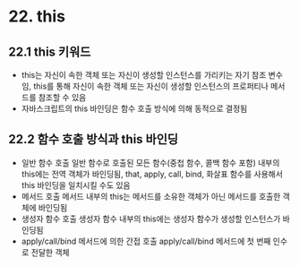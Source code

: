 # 22. this

## 22.1 this 키워드

- this는 자신이 속한 객체 또는 자신이 생성할 인스턴스를 가리키는 자기 참조 변수임, this를 통해 자신이 속한 객체 또는 자신이 생성할 인스턴스의 프로퍼티나 메서드를 참조할 수 있음
- 자바스크립트의 this 바인딩은 함수 호출 방식에 의해 동적으로 결정됨

## 22.2 함수 호출 방식과 this 바인딩

- 일반 함수 호출
  일반 함수로 호출된 모든 함수(중첩 함수, 콜백 함수 포함) 내부의 this에는 전역 객체가 바인딩됨, that, apply, call, bind, 화살표 함수를 사용해서 this 바인딩을 일치시킬 수도 있음
- 메서드 호출
  메서드 내부의 this는 메서드를 소유한 객체가 아닌 메서드를 호출한 객체에 바인딩됨
- 생성자 함수 호출
  생성자 함수 내부의 this에는 생성자 함수가 생성할 인스턴스가 바인딩됨
- apply/call/bind 메서드에 의한 간접 호출
  apply/call/bind 메서드에 첫 번째 인수로 전달한 객체
